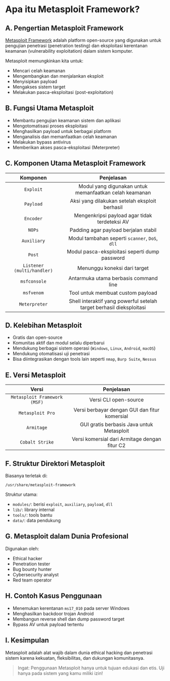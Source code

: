 # Apa itu Metasploit Framework?

## A. Pengertian Metasploit Framework

[Metasploit Framework](https://www.metasploit.com/) adalah platform open-source yang digunakan untuk pengujian penetrasi (penetration testing) dan eksploitasi kerentanan keamanan (vulnerability exploitation) dalam sistem komputer.

Metasploit memungkinkan kita untuk:

- Mencari celah keamanan
- Mengembangkan dan menjalankan eksploit
- Menyisipkan payload
- Mengakses sistem target
- Melakukan pasca-eksploitasi (post-exploitation)

## B. Fungsi Utama Metasploit

- Membantu pengujian keamanan sistem dan aplikasi
- Mengotomatisasi proses eksploitasi
- Menghasilkan payload untuk berbagai platform
- Menganalisis dan memanfaatkan celah keamanan
- Melakukan bypass antivirus
- Memberikan akses pasca-eksploitasi (Meterpreter)

## C. Komponen Utama Metasploit Framework

| Komponen | Penjelasan |
|:--:|:--:|
| `Exploit` | Modul yang digunakan untuk memanfaatkan celah keamanan |
| `Payload` | Aksi yang dilakukan setelah eksploit berhasil |
| `Encoder` | Mengenkripsi payload agar tidak terdeteksi AV |
| `NOPs` | Padding agar payload berjalan stabil |
| `Auxiliary` | Modul tambahan seperti `scanner`, `DoS`, `dll` |
| `Post` | Modul pasca-eksploitasi seperti dump password |
| `Listener (multi/handler)` | Menunggu koneksi dari target | 
| `msfconsole` | Antarmuka utama berbasis command line |
| `msfvenom` | Tool untuk membuat custom payload |
| `Meterpreter` | Shell interaktif yang powerful setelah target berhasil dieksploitasi |

## D. Kelebihan Metasploit

- Gratis dan open-source
- Komunitas aktif dan modul selalu diperbarui
- Mendukung berbagai sistem operasi (`Windows`, `Linux`, `Android`, `macOS`)
- Mendukung otomatisasi uji penetrasi
- Bisa diintegrasikan dengan tools lain seperti `nmap`, `Burp Suite`, `Nessus`

## E. Versi Metasploit

| Versi |	Penjelasan |
|:--:|:--:|
| `Metasploit Framework (MSF)` | Versi CLI open-source |
| `Metasploit Pro` | Versi berbayar dengan GUI dan fitur komersial | 
| `Armitage` | GUI gratis berbasis Java untuk Metasploit |
| `Cobalt Strike` | Versi komersial dari Armitage dengan fitur C2 | 

## F. Struktur Direktori Metasploit

Biasanya terletak di:

```
/usr/share/metasploit-framework
```

Struktur utama:

- `modules/`: berisi `exploit`, `auxiliary`, `payload`, `dll`
- `lib/`: library internal
- `tools/`: tools bantu
- `data/`: data pendukung

## G. Metasploit dalam Dunia Profesional

Digunakan oleh:

- Ethical hacker
- Penetration tester
- Bug bounty hunter
- Cybersecurity analyst
- Red team operator


## H. Contoh Kasus Penggunaan

- Menemukan kerentanan `ms17_010` pada server Windows
- Menghasilkan backdoor trojan Android
- Membangun reverse shell dan dump password target
- Bypass AV untuk payload tertentu

## I. Kesimpulan

Metasploit adalah alat wajib dalam dunia ethical hacking dan penetrasi sistem karena kekuatan, fleksibilitas, dan dukungan komunitasnya.

> Ingat: Penggunaan Metasploit hanya untuk tujuan edukasi dan etis. Uji hanya pada sistem yang kamu miliki izin!
